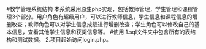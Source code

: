 #教学管理系统结构
本系统采用原生php实现，包括教师管理，学生管理和课程管理3个部分。用户角色有超级用户，可以进行教师信息，学生信息和课程信息的增删改查；教师角色可以对学生信息成绩进行增删改查；学生角色可以修改自己的基本信息，查看其他学生信息和获奖信息等。
#使用
1.sql文件夹中包含所有的表结构和测试数据。
2.项目起始访问login.php。

